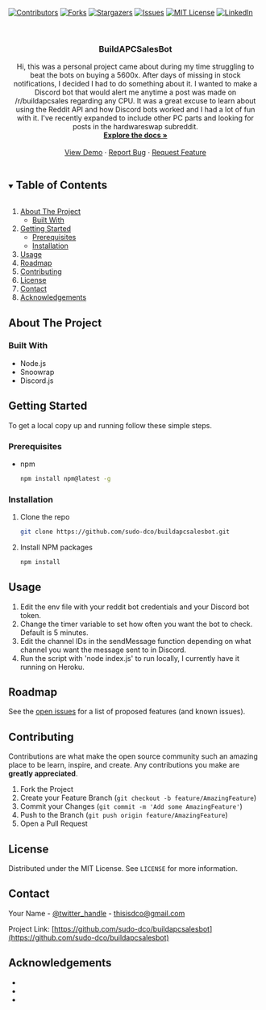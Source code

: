 <!--
*** Thanks for checking out the Best-README-Template. If you have a suggestion
*** that would make this better, please fork the repo and create a pull request
*** or simply open an issue with the tag "enhancement".
*** Thanks again! Now go create something AMAZING! :D
***
***
***
*** To avoid retyping too much info. Do a search and replace for the following:
*** github_username, repo_name, twitter_handle, email, project_title, project_description
-->



<!-- PROJECT SHIELDS -->
<!--
*** I'm using markdown "reference style" links for readability.
*** Reference links are enclosed in brackets [ ] instead of parentheses ( ).
*** See the bottom of this document for the declaration of the reference variables
*** for contributors-url, forks-url, etc. This is an optional, concise syntax you may use.
*** https://www.markdownguide.org/basic-syntax/#reference-style-links
-->
[![Contributors][contributors-shield]][contributors-url]
[![Forks][forks-shield]][forks-url]
[![Stargazers][stars-shield]][stars-url]
[![Issues][issues-shield]][issues-url]
[![MIT License][license-shield]][license-url]
[![LinkedIn][linkedin-shield]][linkedin-url]



<!-- PROJECT LOGO -->
<br />
<p align="center">
  <h3 align="center">BuildAPCSalesBot</h3>

  <p align="center">
    Hi, this was a personal project came about during my time struggling to beat the bots on buying a 5600x. After days of missing in stock notifications,
    I decided I had to do something about it. I wanted to make a Discord bot that would alert me anytime a post was made on /r/buildapcsales regarding any CPU.
    It was a great excuse to learn about using the Reddit API and how Discord bots worked and I had a lot of fun with it.
    I've recently expanded to include other PC parts and looking for posts in the hardwareswap subreddit.
    <br />
    <a href="https://github.com/sudo-dco/buildapcsalesbot"><strong>Explore the docs »</strong></a>
    <br />
    <br />
    <a href="https://github.com/sudo-dco/buildapcsalesbot">View Demo</a>
    ·
    <a href="https://github.com/sudo-dco/buildapcsalesbot/issues">Report Bug</a>
    ·
    <a href="https://github.com/sudo-dco/buildapcsalesbot/issues">Request Feature</a>
  </p>
</p>



<!-- TABLE OF CONTENTS -->
<details open="open">
  <summary><h2 style="display: inline-block">Table of Contents</h2></summary>
  <ol>
    <li>
      <a href="#about-the-project">About The Project</a>
      <ul>
        <li><a href="#built-with">Built With</a></li>
      </ul>
    </li>
    <li>
      <a href="#getting-started">Getting Started</a>
      <ul>
        <li><a href="#prerequisites">Prerequisites</a></li>
        <li><a href="#installation">Installation</a></li>
      </ul>
    </li>
    <li><a href="#usage">Usage</a></li>
    <li><a href="#roadmap">Roadmap</a></li>
    <li><a href="#contributing">Contributing</a></li>
    <li><a href="#license">License</a></li>
    <li><a href="#contact">Contact</a></li>
    <li><a href="#acknowledgements">Acknowledgements</a></li>
  </ol>
</details>



<!-- ABOUT THE PROJECT -->
## About The Project


### Built With

* []() Node.js
* []() Snoowrap
* []() Discord.js



<!-- GETTING STARTED -->
## Getting Started

To get a local copy up and running follow these simple steps.

### Prerequisites

* npm
  ```sh
  npm install npm@latest -g
  ```

### Installation

1. Clone the repo
   ```sh
   git clone https://github.com/sudo-dco/buildapcsalesbot.git
   ```
2. Install NPM packages
   ```sh
   npm install
   ```



<!-- USAGE EXAMPLES -->
## Usage

1. Edit the env file with your reddit bot credentials and your Discord bot token.
2. Change the timer variable to set how often you want the bot to check. Default is 5 minutes.
3. Edit the channel IDs in the sendMessage function depending on what channel you want the message sent to in Discord.
4. Run the script with 'node index.js' to run locally, I currently have it running on Heroku.

<!-- ROADMAP -->
## Roadmap

See the [open issues](https://github.com/sudo-dco/buildapcsalesbot/issues) for a list of proposed features (and known issues).



<!-- CONTRIBUTING -->
## Contributing

Contributions are what make the open source community such an amazing place to be learn, inspire, and create. Any contributions you make are **greatly appreciated**.

1. Fork the Project
2. Create your Feature Branch (`git checkout -b feature/AmazingFeature`)
3. Commit your Changes (`git commit -m 'Add some AmazingFeature'`)
4. Push to the Branch (`git push origin feature/AmazingFeature`)
5. Open a Pull Request



<!-- LICENSE -->
## License

Distributed under the MIT License. See `LICENSE` for more information.



<!-- CONTACT -->
## Contact

Your Name - [@twitter_handle](https://twitter.com/twitter_handle) - thisisdco@gmail.com

Project Link: [https://github.com/sudo-dco/buildapcsalesbot](https://github.com/sudo-dco/buildapcsalesbot)



<!-- ACKNOWLEDGEMENTS -->
## Acknowledgements

* []()
* []()
* []()





<!-- MARKDOWN LINKS & IMAGES -->
<!-- https://www.markdownguide.org/basic-syntax/#reference-style-links -->
[contributors-shield]: https://img.shields.io/github/contributors/sudo-dco/repo.svg?style=for-the-badge
[contributors-url]: https://github.com/sudo-dco/repo/graphs/contributors
[forks-shield]: https://img.shields.io/github/forks/sudo-dco/repo.svg?style=for-the-badge
[forks-url]: https://github.com/sudo-dco/repo/network/members
[stars-shield]: https://img.shields.io/github/stars/sudo-dco/repo.svg?style=for-the-badge
[stars-url]: https://github.com/sudo-dco/repo/stargazers
[issues-shield]: https://img.shields.io/github/issues/sudo-dco/repo.svg?style=for-the-badge
[issues-url]: https://github.com/sudo-dco/repo/issues
[license-shield]: https://img.shields.io/github/license/github_username/repo.svg?style=for-the-badge
[license-url]: https://github.com/github_username/repo/blob/master/LICENSE.txt
[linkedin-shield]: https://img.shields.io/badge/-LinkedIn-black.svg?style=for-the-badge&logo=linkedin&colorB=555
[linkedin-url]: https://linkedin.com/in/github_username
